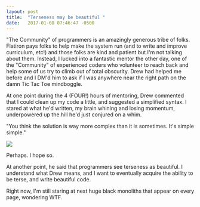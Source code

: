 ```yaml
---
layout: post
title:  "Terseness may be beautiful "
date:   2017-01-08 07:46:47 -0500
---
```



"The Community" of programmers is an amazingly generous tribe of folks.  Flatiron pays folks to help make the system run (and to write and improve curriculum, etc!) and those folks are kind and patient but I'm not talking about them.  Instead, I lucked into a fantastic mentor the other day, one of the "Community" of experienced coders who volunteer to reach back and help some of us try to climb out of total obscurity.  Drew had helped me before and I DM'd him to ask if I was anywhere near the right path on the damn Tic Tac Toe mindboggle.  

At one point during the 4 (FOUR!) hours of mentoring, Drew commented that I could clean up my code a little, and suggested a simplified syntax.  I stared at what he'd written, my brain whining and losing momentum, underpowered up the hill he'd just conjured on a whim.

"You think the solution is way more complex than it is sometimes. It's simple simple."

![](http://i.imgur.com/PVHC1qu.gif)

Perhaps.  I hope so.  

At another point, he said that programmers see terseness as beautiful.  I understand what Drew means, and I want to eventually acquire the ability to be terse, and write beautiful code.

Right now, I'm still staring at next huge black monoliths that appear on every page, wondering WTF.
